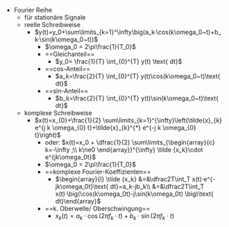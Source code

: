 - Fourier Reihe
	- für stationäre Signale
	- reelle Schreibweise 
		- $y(t)=y_0+\sum\limits_{k=1}^\infty\big(a_k·\cos(k\omega_0~t)+b_k·\sin(k\omega_0~t))$  
			- $\omega_0 = 2\pi\frac{1}{T_0}$ 
			- ==Gleichanteil== 
				- $y_0= \frac{1}{T} \int_{0}^{T} y(t) \text{ dt}$ 
			- ==cos-Anteil== 
				- $a_k=\frac{2}{T} \int_{0}^{T} y(t)\cos(k\omega_0~t)\text{ dt}$ 
			- ==sin-Anteil== 
				- $b_k=\frac{2}{T} \int_{0}^{T} y(t)\sin(k\omega_0~t)\text{ dt}$ 
	- komplexe Schreibweise
		- $x(t)=x_{0}+\frac{1}{2} \sum\limits_{k=1}^{\infty}\left(\tilde{x}_{k} e^{j k \omega_{0} t}+\tilde{x}_{k}^{*} e^{-j k \omega_{0} t}\right)$ 
			- oder: $x(t)=x_0 + \dfrac{1}{2} \sum\limits_{\begin{array}{c} k=-\infty ;\\ k\ne0 \end{array}}^{\infty} \tilde {x_k}\cdot e^{jk\omega_0t}$ 
			- $\omega_0 = 2\pi\frac{1}{T_0}$ 
			- ==komplexe Fourier-Koeffizienten== 
				- $\begin{array}{l} \tilde {x_k} &=&\dfrac2T\int_T x(t)·e^{-jk\omega_0t}\text{ dt}=a_k-jb_k\\ &=&\dfrac2T\int_T x(t)·\big(\cos(k\omega_0t)-j\sin(k\omega_0t) \big)\text{ dt}\end{array}$ 
			- ==k. Oberwelle/ Oberschwingung== 
				- $x_k(t) = a_k\cdot \cos(2\pi f_k \cdot t) + b_k\cdot \sin(2\pi f_k \cdot t)$ 

